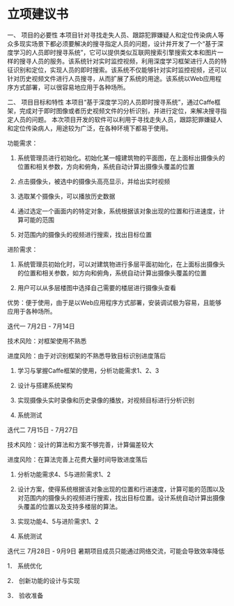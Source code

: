 # 立项建议书

一、	项目的必要性
本项目针对寻找走失人员、跟踪犯罪嫌疑人和定位传染病人等众多现实场景下都必须要解决的搜寻指定人员的问题，设计并开发了一个“基于深度学习的人员即时搜寻系统”，它可以提供类似互联网搜索引擎搜索文本和图片一样的搜寻人员的服务。该系统针对实时监控视频，利用深度学习框架进行人员的特征识别和定位，实现人员的即时搜索。该系统不仅能够针对实时监控视频，还可以针对历史视频文件进行人员搜寻，从而扩展了系统的用途。该系统以Web应用程序方式部署，可以很容易地应用于各种场所。


二、	项目目标和特性
本项目“基于深度学习的人员即时搜寻系统”，通过Caffe框架，完成对于即时图像或者历史视频文件的分析识别，并进行定位，来解决搜寻指定人员的问题。
本次项目开发的软件可以利用于寻找走失人员，跟踪犯罪嫌疑人和定位传染病人，用途较为广泛，在各种环境下都易于使用。

功能需求：

1. 系统管理员进行初始化。初始化某一幢建筑物的平面图，在上面标出摄像头的位置和相关参数，方向和俯角，系统自动计算出摄像头覆盖的位置

2. 点击摄像头，被选中的摄像头高亮显示，并给出实时视频

3. 选取某个摄像头，可以播放历史数据

4. 通过选定一个画面内的特定对象，系统根据该对象出现的位置和行进速度，计算可能的范围

5. 对范围内的摄像头的视频进行搜索，找出目标位置

进阶需求：

1. 系统管理员初始化时，可以对建筑物进行多层平面初始化，在上面标出摄像头的位置和相关参数，如方向和俯角，系统自动计算出摄像头覆盖的位置

2. 用户可以从多层楼图中选择自己需要的楼层进行摄像头查看

优势：便于使用，由于是以Web应用程序方式部署，安装调试极为容易，且能够应用于各种场所。



迭代一	7月2日 - 7月14日

技术风险：对框架使用不熟悉

进度风险：由于对识别框架的不熟悉导致目标识别进度落后	

1.	学习与掌握Caffe框架的使用，分析功能需求1、2、3

2.	设计与搭建系统架构

3.	实现摄像头实时录像和历史录像的播放，对视频目标进行分析识别

4.	系统测试

迭代二	7月15日 - 7月27日

技术风险：设计的算法和方案不够完善，计算偏差较大

进度风险：在算法完善上花费大量时间导致进度落后	

1.	分析功能需求4、5与进阶需求1、2

2.	设计方案，使得系统根据该对象出现的位置和行进速度，计算可能的范围以及对范围内的摄像头的视频进行搜索，找出目标位置。设计系统自动计算出摄像头覆盖的位置以及支持多楼层的算法。

3.	实现功能4、5与进阶需求1、2

4.	系统测试

迭代三	7月28日 - 9月9日	暑期项目成员只能通过网络交流，可能会导致效率降低	

1．	系统优化

2．	创新功能的设计与实现

3．	验收准备
